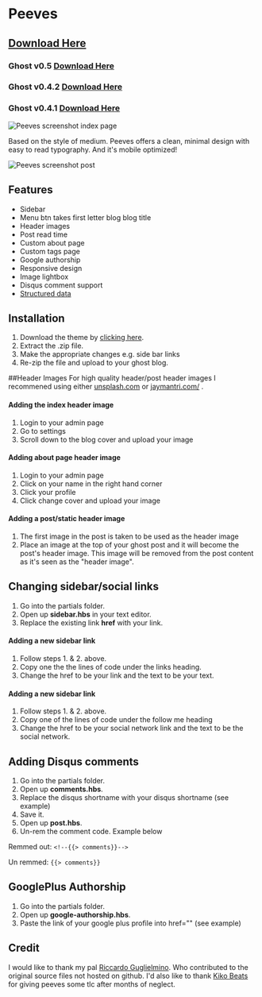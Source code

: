 # Peeves

## [Download Here](https://github.com/mholland1337/Peeves/releases/latest)
### Ghost v0.5 [Download Here](https://github.com/mholland1337/Peeves/releases/latest)
### Ghost v0.4.2 [Download Here](https://github.com/mholland1337/Peeves/releases/tag/v2.1.2)
### Ghost v0.4.1 [Download Here](https://github.com/mholland1337/Peeves/releases/tag/v1.0.6)

![Peeves screenshot index page](https://bff4d6e4f60bfb233ad43d411f0c7a2f9118f658.googledrive.com/host/0B3-IFpi4iZ9TVE16MU1zNWV3WDQ/peeves-index.png)

Based on the style of medium. Peeves offers a clean, minimal design with easy to read typography. And it's mobile optimized!

![Peeves screenshot post](https://bff4d6e4f60bfb233ad43d411f0c7a2f9118f658.googledrive.com/host/0B3-IFpi4iZ9TVE16MU1zNWV3WDQ/peeves-post.png)

## Features
* Sidebar
* Menu btn takes first letter blog blog title
* Header images
* Post read time
* Custom about page
* Custom tags page
* Google authorship
* Responsive design
* Image lightbox
* Disqus comment support
* [Structured data](http://www.google.com/webmasters/tools/richsnippets?q=http%3A%2F%2Fmaxholland.me%2Fpeeves-update-2-1-0%2F)

## Installation
1. Download the theme by [clicking here](https://github.com/mholland1337/Peeves/releases/latest).
2. Extract the .zip file.
3. Make the appropriate changes e.g. side bar links
4. Re-zip the file and upload to your ghost blog.

##Header Images
For high quality header/post header images I recommened using either [unsplash.com](http://unsplash.com/) or [jaymantri.com/](http://jaymantri.com/) .

#### Adding the index header image
1. Login to your admin page
2. Go to settings
3. Scroll down to the blog cover and upload your image

#### Adding about page header image
1. Login to your admin page
2. Click on your name in the right hand corner
3. Click your profile
4. Click change cover and upload your image

#### Adding a post/static header image
1. The first image in the post is taken to be used as the header image
2. Place an image at the top of your ghost post and it will become the post's header image. This image will be removed from the post content as it's seen as the "header image".


## Changing sidebar/social links
1. Go into the partials folder.
2. Open up **sidebar.hbs** in your text editor.
3. Replace the existing link **href** with your link.

#### Adding a new sidebar link
1. Follow steps 1. & 2. above.
2. Copy one the the lines of code under the links heading.
3. Change the href to be your link and the text to be your text.

#### Adding a new sidebar link
1. Follow steps 1. & 2. above.
2. Copy one of the lines of code under the follow me heading
3. Change the href to be your social network link and the text to be the social network.

## Adding Disqus comments
1. Go into the partials folder.
2. Open up **comments.hbs**.
3. Replace the disqus shortname with your disqus shortname (see example)
4. Save it.
5. Open up **post.hbs**.
6. Un-rem the comment code. Example below

Remmed out:
`<!--{{> comments}}-->`

Un remmed:
`{{> comments}}`

## GooglePlus Authorship
1. Go into the partials folder.
2. Open up **google-authorship.hbs**.
3. Paste the link of your google plus profile into href="" (see example)

## Credit
I would like to thank my pal [Riccardo Guglielmino](http://www.riccardoguglielmino.com/). Who contributed to the original source files not hosted on github. I'd also like to thank [Kiko Beats](https://github.com/Kikobeats) for giving peeves some tlc after months of neglect.

